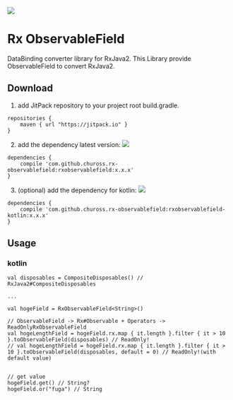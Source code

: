 [![](https://jitpack.io/v/chuross/rx-observablefield.svg)](https://jitpack.io/#chuross/rx-observablefield)

# Rx ObservableField

DataBinding converter library for RxJava2.
This Library provide ObservableField to convert RxJava2.

## Download
1. add JitPack repository to your project root build.gradle.
```
repositories {
    maven { url "https://jitpack.io" }
}
```

2. add the dependency latest version: [![](https://jitpack.io/v/chuross/rx-observablefield.svg)](https://jitpack.io/#chuross/rx-observablefield)
```
dependencies {
    compile 'com.github.chuross.rx-observablefield:rxobservablefield:x.x.x'
}
```

3. (optional) add the dependency for kotlin: [![](https://jitpack.io/v/chuross/rx-observablefield.svg)](https://jitpack.io/#chuross/rx-observablefield)
```
dependencies {
    compile 'com.github.chuross.rx-observablefield:rxobservablefield-kotlin:x.x.x'
}
```

## Usage
### kotlin
```
val disposables = CompositeDisposables() // RxJava2#CompositeDisposables

...

val hogeField = RxObservableField<String>()

// ObservableField -> Rx#Observable + Operators -> ReadOnlyRxObservableField
val hogeLengthField = hogeField.rx.map { it.length }.filter { it > 10 }.toObservableField(disposables) // ReadOnly!
// val hogeLengthField = hogeField.rx.map { it.length }.filter { it > 10 }.toObservableField(disposables, default = 0) // ReadOnly!(with default value)


// get value
hogeField.get() // String?
hogeField.or("fuga") // String
```
